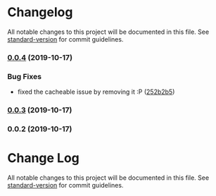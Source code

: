 # Changelog

All notable changes to this project will be documented in this file. See [standard-version](https://github.com/conventional-changelog/standard-version) for commit guidelines.

### [0.0.4](///compare/v0.0.3...v0.0.4) (2019-10-17)


### Bug Fixes

* fixed the cacheable issue by removing it :P ([252b2b5](///commit/252b2b534b353f5567ceb0038db4bdb206fdaae4))

### [0.0.3](///compare/v0.0.2...v0.0.3) (2019-10-17)

### 0.0.2 (2019-10-17)

# Change Log

All notable changes to this project will be documented in this file. See [standard-version](https://github.com/conventional-changelog/standard-version) for commit guidelines.